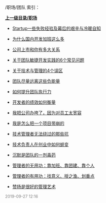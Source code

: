 /职场/团队 索引：


**[上一级目录/职场](/职场/index.md)**

- [Startup一些失败经验及幕后的艰辛与冷暖自知](/职场/团队/Startup一些失败经验及幕后的艰辛与冷暖自知.md)

- [为什么国内开发加班这么多](/职场/团队/为什么国内开发加班这么多.md)

- [公司上市和你有多大关系](/职场/团队/公司上市和你有多大关系.md)

- [关于团队敏捷开发实践的6个常见问题](/职场/团队/关于团队敏捷开发实践的6个常见问题.md)

- [关于技术与管理的4个误区](/职场/团队/关于技术与管理的4个误区.md)

- [团队尽量远离这些负能量](/职场/团队/团队尽量远离这些负能量.md)

- [如何提升团队执行力](/职场/团队/如何提升团队执行力.md)

- [开发者的绩效如何衡量](/职场/团队/开发者的绩效如何衡量.md)

- [我把公司办垮了，因为对员工太宽容](/职场/团队/我把公司办垮了，因为对员工太宽容.md)

- [我是怎么把一个项目带崩的](/职场/团队/我是怎么把一个项目带崩的.md)

- [技术管理者无法绕过的那些坑](/职场/团队/技术管理者无法绕过的那些坑.md)

- [技术负责人在创业中如何蜕变](/职场/团队/技术负责人在创业中如何蜕变.md)

- [沉默是团队的一剂毒药](/职场/团队/沉默是团队的一剂毒药.md)

- [管理者的无用功：靠加班、靠团建、靠个人](/职场/团队/管理者的无用功：靠加班、靠团建、靠个人.md)

- [管理者的有用功：找意义、授之渔、划重点](/职场/团队/管理者的有用功：找意义、授之渔、划重点.md)

- [赞扬是很好的管理艺术](/职场/团队/赞扬是很好的管理艺术.md)


<font size=2 color='grey'> 2019-09-27 12:16 </font>